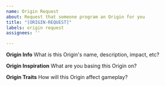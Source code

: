 ```yaml
---
name: Origin Request
about: Request that someone program an Origin for you
title: "[ORIGIN-REQUEST]"
labels: origin request
assignees: ''

---
```


**Origin Info**
What is this Origin's name, description, impact, etc?

**Origin Inspiration**
What are you basing this Origin on?

**Origin Traits**
How will this Origin affect gameplay?
